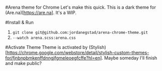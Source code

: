 #Arena theme for Chrome
Let's make this quick. This is a dark theme for (Are.na)[https://are.na]. It's a WIP.

#Install & Run
1. `git clone git@github.com:jordanegstad/arena-chrome-theme.git`
2. `--watch arena.scss:arena.css`

#Activate Theme
Theme is activated by (Stylish)[https://chrome.google.com/webstore/detail/stylish-custom-themes-for/fjnbnpbmkenffdnngjfgmeleoegfcffe?hl=en]. Maybe someday I'll finish and make public?
